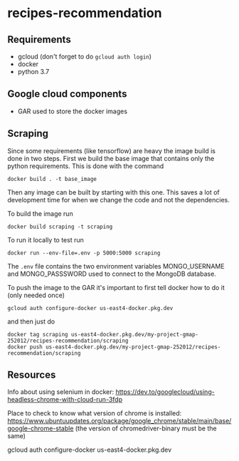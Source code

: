 # recipes-recommendation

## Requirements

- gcloud (don't forget to do `gcloud auth login`)
- docker
- python 3.7

## Google cloud components

- GAR used to store the docker images

## Scraping

Since some requirements (like tensorflow) are heavy the image build is done in two steps. First we build the base image that contains only the python requirements. This is done with the command
```
docker build . -t base_image
```
Then any image can be built by starting with this one. This saves a lot of development time for when we change the code and not the dependencies.

To build the image run
```
docker build scraping -t scraping
```
To run it locally to test run
```
docker run --env-file=.env -p 5000:5000 scraping
```
The `.env` file contains the two environment variables MONGO_USERNAME and MONGO_PASSSWORD used to connect to the MongoDB database.

To push the image to the GAR it's important to first tell docker how to do it (only needed once)
```
gcloud auth configure-docker us-east4-docker.pkg.dev
```
and then just do
```
docker tag scraping us-east4-docker.pkg.dev/my-project-gmap-252012/recipes-recommendation/scraping
docker push us-east4-docker.pkg.dev/my-project-gmap-252012/recipes-recommendation/scraping
```

## Resources

Info about using selenium in docker: https://dev.to/googlecloud/using-headless-chrome-with-cloud-run-3fdp

Place to check to know what version of chrome is installed: https://www.ubuntuupdates.org/package/google_chrome/stable/main/base/google-chrome-stable
(the version of chromedriver-binary must be the same)

gcloud auth configure-docker us-east4-docker.pkg.dev